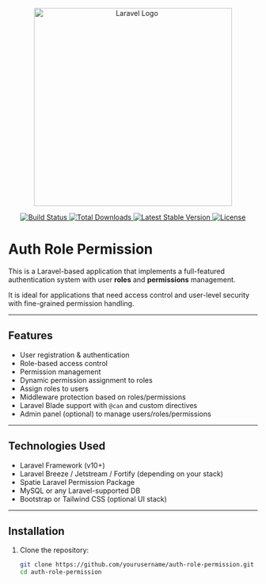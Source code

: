 <p align="center">
  <a href="https://laravel.com" target="_blank">
    <img src="https://raw.githubusercontent.com/laravel/art/master/logo-lockup/5%20SVG/2%20CMYK/1%20Full%20Color/laravel-logolockup-cmyk-red.svg" width="400" alt="Laravel Logo">
  </a>
</p>

<p align="center">
  <a href="https://github.com/laravel/framework/actions">
    <img src="https://github.com/laravel/framework/workflows/tests/badge.svg" alt="Build Status">
  </a>
  <a href="https://packagist.org/packages/laravel/framework">
    <img src="https://img.shields.io/packagist/dt/laravel/framework" alt="Total Downloads">
  </a>
  <a href="https://packagist.org/packages/laravel/framework">
    <img src="https://img.shields.io/packagist/v/laravel/framework" alt="Latest Stable Version">
  </a>
  <a href="https://packagist.org/packages/laravel/framework">
    <img src="https://img.shields.io/packagist/l/laravel/framework" alt="License">
  </a>
</p>

# Auth Role Permission

This is a Laravel-based application that implements a full-featured authentication system with user **roles** and **permissions** management.

It is ideal for applications that need access control and user-level security with fine-grained permission handling.

---

## Features

- User registration & authentication
- Role-based access control
- Permission management
- Dynamic permission assignment to roles
- Assign roles to users
- Middleware protection based on roles/permissions
- Laravel Blade support with `@can` and custom directives
- Admin panel (optional) to manage users/roles/permissions

---

## Technologies Used

- Laravel Framework (v10+)
- Laravel Breeze / Jetstream / Fortify (depending on your stack)
- Spatie Laravel Permission Package
- MySQL or any Laravel-supported DB
- Bootstrap or Tailwind CSS (optional UI stack)

---

## Installation

1. Clone the repository:
   ```bash
   git clone https://github.com/yourusername/auth-role-permission.git
   cd auth-role-permission
